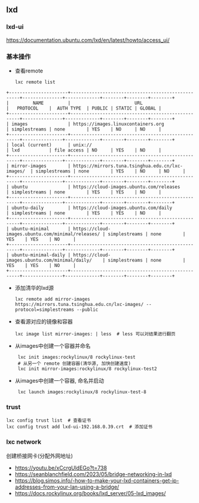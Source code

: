 
## lxd

### lxd-ui
https://documentation.ubuntu.com/lxd/en/latest/howto/access_ui/



### 基本操作

- 查看remote 

      lxc remote list

```shell
+----------------------+---------------------------------------------------+---------------+-------------+--------+--------+--------+
|         NAME         |                        URL                        |   PROTOCOL    |  AUTH TYPE  | PUBLIC | STATIC | GLOBAL |
+----------------------+---------------------------------------------------+---------------+-------------+--------+--------+--------+
| images               | https://images.linuxcontainers.org                | simplestreams | none        | YES    | NO     | NO     |
+----------------------+---------------------------------------------------+---------------+-------------+--------+--------+--------+
| local (current)      | unix://                                           | lxd           | file access | NO     | YES    | NO     |
+----------------------+---------------------------------------------------+---------------+-------------+--------+--------+--------+
| mirror-images        | https://mirrors.tuna.tsinghua.edu.cn/lxc-images/  | simplestreams | none        | YES    | NO     | NO     |
+----------------------+---------------------------------------------------+---------------+-------------+--------+--------+--------+
| ubuntu               | https://cloud-images.ubuntu.com/releases          | simplestreams | none        | YES    | YES    | NO     |
+----------------------+---------------------------------------------------+---------------+-------------+--------+--------+--------+
| ubuntu-daily         | https://cloud-images.ubuntu.com/daily             | simplestreams | none        | YES    | YES    | NO     |
+----------------------+---------------------------------------------------+---------------+-------------+--------+--------+--------+
| ubuntu-minimal       | https://cloud-images.ubuntu.com/minimal/releases/ | simplestreams | none        | YES    | YES    | NO     |
+----------------------+---------------------------------------------------+---------------+-------------+--------+--------+--------+
| ubuntu-minimal-daily | https://cloud-images.ubuntu.com/minimal/daily/    | simplestreams | none        | YES    | YES    | NO     |
+----------------------+---------------------------------------------------+---------------+-------------+--------+--------+--------+

```


- 添加清华的lxd源

      lxc remote add mirror-images https://mirrors.tuna.tsinghua.edu.cn/lxc-images/ --protocol=simplestreams --public


- 查看源对应的镜像和容器

      lxc image list mirror-images: | less  # less 可以对结果进行翻页


- 从images中创建一个容器并命名

       lxc init images:rockylinux/8 rockylinux-test  
       # 从另一个 remote 创建容器(清华源, 加快创建速度) 
       lxc init mirror-images:rockylinux/8 rockylinux-test2

- 从images中创建一个容器, 命名并启动

       lxc launch images:rockylinux/8 rockylinux-test-8


### trust

    lxc config trust list  # 查看证书
    lxc config trust add lxd-ui-192.168.0.39.crt  # 添加证书

### lxc network

创建桥接网卡(分配外网地址)
- https://youtu.be/xCcrgUldEGo?t=738
- https://seanblanchfield.com/2023/05/bridge-networking-in-lxd
- https://blog.simos.info/-how-to-make-your-lxd-containers-get-ip-addresses-from-your-lan-using-a-bridge/
- https://docs.rockylinux.org/books/lxd_server/05-lxd_images/